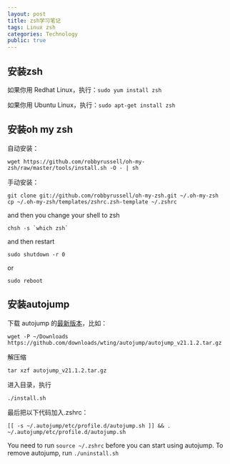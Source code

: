 ```yaml
---
layout: post
title: zsh学习笔记
tags: Linux zsh
categories: Technology
public: true
---
```

## 安装zsh
如果你用 Redhat Linux，执行：`sudo yum install zsh`

如果你用 Ubuntu Linux，执行：`sudo apt-get install zsh`

## 安装oh my zsh
自动安装：

~~~
wget https://github.com/robbyrussell/oh-my-zsh/raw/master/tools/install.sh -O - | sh
~~~

手动安装：

~~~
git clone git://github.com/robbyrussell/oh-my-zsh.git ~/.oh-my-zsh
cp ~/.oh-my-zsh/templates/zshrc.zsh-template ~/.zshrc
~~~

and then you change your shell to zsh

~~~
chsh -s `which zsh`
~~~

and then restart

~~~
sudo shutdown -r 0
~~~

or

~~~
sudo reboot
~~~

## 安装autojump
下载 autojump 的[最新版本](https://github.com/wting/autojump/downloads)，比如：

~~~
wget -P ~/Downloads https://github.com/downloads/wting/autojump/autojump_v21.1.2.tar.gz
~~~

解压缩

~~~
tar xzf autojump_v21.1.2.tar.gz
~~~

进入目录，执行

~~~
./install.sh
~~~

最后把以下代码加入.zshrc：

~~~
[[ -s ~/.autojump/etc/profile.d/autojump.sh ]] && . ~/.autojump/etc/profile.d/autojump.sh
~~~

You need to run `source ~/.zshrc` before you can start using autojump. To remove autojump, run `./uninstall.sh`

